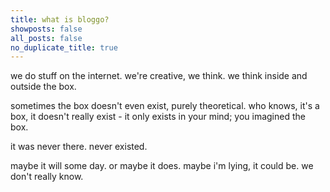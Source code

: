 ```yaml
---
title: what is bloggo?
showposts: false
all_posts: false
no_duplicate_title: true
---
```


we do stuff on the internet.
we're creative, we think. we think inside and outside the box.

sometimes the box doesn't even exist, purely theoretical. who knows, it's a box, it doesn't really exist - it only exists in your mind; you imagined the box.

it was never there. never existed.

maybe it will some day. or maybe it does. maybe i'm lying, it could be. we don't really know.
